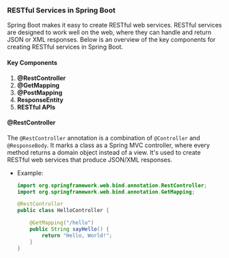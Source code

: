 ### RESTful Services in Spring Boot

Spring Boot makes it easy to create RESTful web services. RESTful services are designed to work well on the web, where they can handle and return JSON or XML responses. Below is an overview of the key components for creating RESTful services in Spring Boot.

#### Key Components

1. **@RestController**
2. **@GetMapping**
3. **@PostMapping**
4. **ResponseEntity**
5. **RESTful APIs**

#### @RestController

The `@RestController` annotation is a combination of `@Controller` and `@ResponseBody`. It marks a class as a Spring MVC controller, where every method returns a domain object instead of a view. It's used to create RESTful web services that produce JSON/XML responses.

- Example:
  ```java
  import org.springframework.web.bind.annotation.RestController;
  import org.springframework.web.bind.annotation.GetMapping;

  @RestController
  public class HelloController {

      @GetMapping("/hello")
      public String sayHello() {
          return "Hello, World!";
      }
  }
  ```

